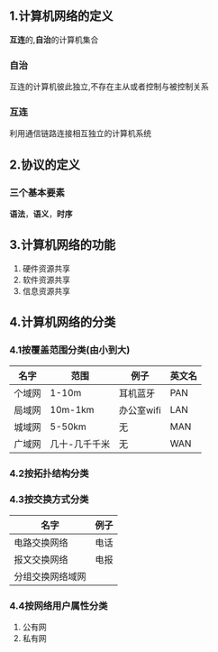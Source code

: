## 1.计算机网络的定义
**互连**的,**自治**的计算机集合

### 自治
互连的计算机彼此独立,不存在主从或者控制与被控制关系

### 互连
利用通信链路连接相互独立的计算机系统

## 2.协议的定义

### 三个基本要素
**语法**，**语义**，**时序**

## 3.计算机网络的功能
1. 硬件资源共享
2. 软件资源共享
3. 信息资源共享

## 4.计算机网络的分类

### 4.1按覆盖范围分类(由小到大)
名字 | 范围 |例子 | 英文名
--- | --- | --- | ---
个域网 |1-10m| 耳机蓝牙|PAN
局域网 |10m-1km| 办公室wifi|LAN
城域网 |5-50km| 无|MAN
广域网 |几十-几千千米| 无|WAN

### 4.2按拓扑结构分类

### 4.3按交换方式分类
名字 | 例子 |
--- | --- |
电路交换网络 |电话|
报文交换网络 |电报| 
分组交换网络域网 || 

### 4.4按网络用户属性分类
1. 公有网
2. 私有网
